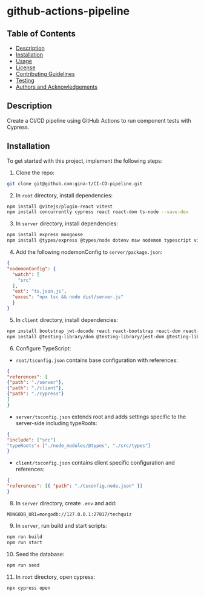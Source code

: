 # github-actions-pipeline

## Table of Contents

- [Description](#description)
- [Installation](#installation)
- [Usage](#usage)
- [License](#license)
- [Contributing Guidelines](#contributing-guidelines)
- [Testing](#testing)
- [Authors and Acknowledgements](#authors-and-acknowledgements)

## Description

Create a CI/CD pipeline using GitHub Actions to run component tests with Cypress.

## Installation

To get started with this project, implement the following steps:

1. Clone the repo:

```zsh
git clone git@github.com:gina-t/CI-CD-pipeline.git

```

2. In `root` directory, install dependencies:

```zsh
npm install @vitejs/plugin-react vitest
npm install concurrently cypress react react-dom ts-node --save-dev
```

3. In `server` directory, install dependencies:

```zsh
npm install express mongoose
npm install @types/express @types/node dotenv msw nodemon typescript vitest --save-dev
```
4. Add the following nodemonConfig to `server/package.json`:

```json
{
"nodemonConfig": {
  "watch": [
    "src"
  ],
  "ext": "ts,json,js",
  "excec": "npx tsc && node dist/server.js"
  }
}
```
5. In `client` directory, install dependencies:

```zsh
npm install bootstrap jwt-decode react react-bootstrap react-dom react-router-dom vitest 
npm install @testing-library/dom @testing-library/jest-dom @testing-library/react @testing-library/user-event @types/react @types/react-dom @vitejs/plugin-react @vitest/ui eslint eslint-plugin-react eslint-plugin-react-hooks eslint-plugin-react-refresh jsdom msw vite --save-dev
```
6. Configure TypeScript:

- `root/tsconfig.json` contains base configuration with references:

```json
{
"references": [
{"path": "./server"},
{"path": "./client"},
{"path": "./cypress"}
]
}
```

- `server/tsconfig.json` extends root and adds settings specific to the server-side including typeRoots:

```json
{
"include": ["src"]
"typeRoots": ["./node_modules/@types", "./src/types"]
}
```

- `client/tsconfig.json` contains client specific configuration and references:

```json
{
"references": [{ "path": "./tsconfig.node.json" }]
}
```
8. In `server` directory, create `.env` and add:

```plaintext
MONGODB_URI=mongodb://127.0.0.1:27017/techquiz
```
9. In `server`, run build and start scripts:

```zsh
npm run build
npm run start
```
10. Seed the database:

```zsh
npm run seed
```

11. In `root` directory, open cypress:

```zsh
npx cypress open
```
